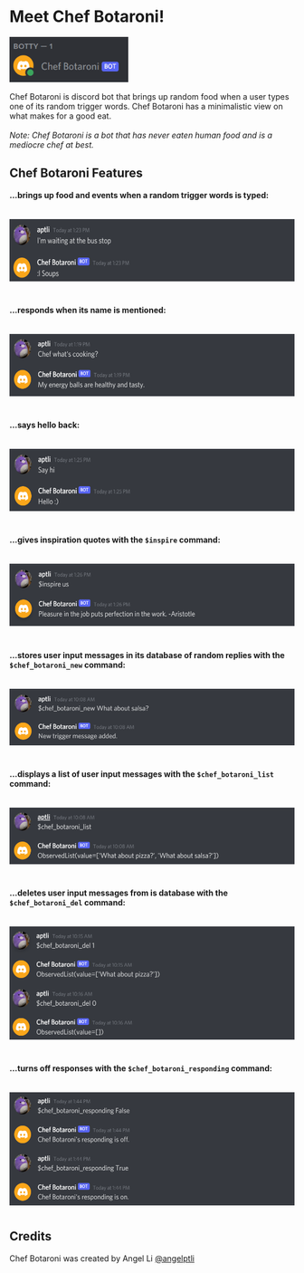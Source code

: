 # Meet Chef Botaroni!

<img src="images/chef_botaroni_online.png" width="210" height="80">

Chef Botaroni is discord bot that brings up random food when a user types one of its random trigger words. Chef Botaroni has a minimalistic view on what makes for a good eat. <br/>
<br/>
*Note: Chef Botaroni is a bot that has never eaten human food and is a mediocre chef at best.*

## Chef Botaroni Features
**...brings up food and events when a random trigger words is typed:**<br/><br/>
&nbsp;&nbsp;&nbsp;&nbsp;<img src="images/chef_botaroni_random_reply.png" width="600" height="110">
#

**...responds when its name is mentioned:**<br/><br/>
&nbsp;&nbsp;&nbsp;&nbsp;<img src="images/chef_botaroni_name_mention.png" width="600" height="110">
#

**...says hello back:**<br/><br/>
&nbsp;&nbsp;&nbsp;&nbsp;<img src="images/chef_botaroni_say_hi.png" width="600" height="110">
#

**...gives inspiration quotes with the `$inspire` command:**<br/><br/>
&nbsp;&nbsp;&nbsp;&nbsp;<img src="images/chef_botaroni_inspire_quote.png" width="600" height="110">
#

**...stores user input messages in its database of random replies with the `$chef_botaroni_new` command:**<br/><br/>
&nbsp;&nbsp;&nbsp;&nbsp;<img src="images/chef_botaroni_new_user_msg.png" width="600" height="100">
#

**...displays a list of user input messages with the `$chef_botaroni_list` command:**<br/><br/>
&nbsp;&nbsp;&nbsp;&nbsp;<img src="images/chef_botaroni_db_list.png" width="600" height="100">
#

**...deletes user input messages from is database with the `$chef_botaroni_del` command:**<br/><br/>
&nbsp;&nbsp;&nbsp;&nbsp;<img src="images/chef_botaroni_del_db_item.png" width="600" height="200">
#

**...turns off responses with the `$chef_botaroni_responding` command:**<br/><br/>
&nbsp;&nbsp;&nbsp;&nbsp;<img src="images/chef_botaroni_response_settings.png" width="600" height="200">
#

## Credits
Chef Botaroni was created by Angel Li [@angelptli](https://github.com/angelptli)